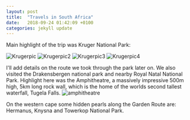 ```yaml
---
layout: post
title:  "Travels in South Africa"
date:   2018-09-24 01:42:09 +0100
categories: jekyll update
---
```


Main highlight of the trip was Kruger National Park:

![Krugerpic]({{TiffanyVlaar.github.io}}/pics/Giraffe.JPG)
![Krugerpic2]({{TiffanyVlaar.github.io}}/pics/Rhino.JPG)
![Krugerpic3]({{TiffanyVlaar.github.io}}/pics/Elephants.JPG)
![Krugerpic4]({{TiffanyVlaar.github.io}}/pics/test.JPG)

I'll add details on the route we took through the park later on.
We also visited the Drakensbergen national park and nearby Royal Natal National Park. Highlight here was the Amphitheatre, a massively impressive 500m high, 5km long rock wall, which is the home of the worlds second tallest waterfall, Tugela Falls.
![amphitheatre]({{TiffanyVlaar.github.io}}/pics/Drakensbergen.JPG)

On the western cape some hidden pearls along the Garden Route are: Hermanus, Knysna and Towerkop National Park.

<!--- de Hel -->
